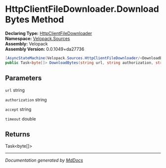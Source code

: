 ﻿<!--  
  <auto-generated>   
    The contents of this file were generated by a tool.  
    Changes to this file may be list if the file is regenerated  
  </auto-generated>   
-->

# HttpClientFileDownloader.DownloadBytes Method

**Declaring Type:** [HttpClientFileDownloader](../index.md)  
**Namespace:** [Velopack.Sources](../../index.md)  
**Assembly:** Velopack  
**Assembly Version:** 0.0.1049+da27736

```csharp
[AsyncStateMachine(Velopack.Sources.HttpClientFileDownloader/<DownloadBytes>d__3)]
public Task<byte[]> DownloadBytes(string url, string authorization, string accept, double timeout);
```

## Parameters

`url`  string

`authorization`  string

`accept`  string

`timeout`  double

## Returns

Task\<byte\[\]\>

___

*Documentation generated by [MdDocs](https://github.com/ap0llo/mddocs)*
